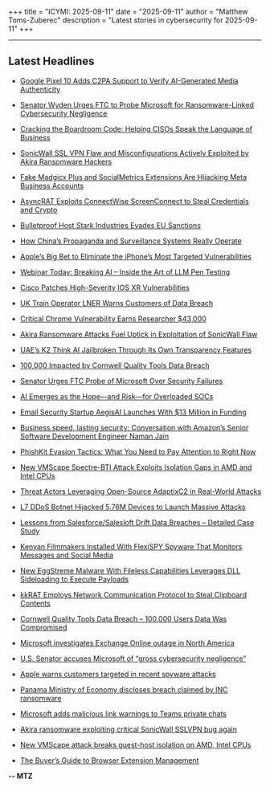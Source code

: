 +++
title = "ICYMI: 2025-09-11"
date = "2025-09-11"
author = "Matthew Toms-Zuberec"
description = "Latest stories in cybersecurity for 2025-09-11"
+++

---------------------------------------------------------------------------
## Latest Headlines
- [Google Pixel 10 Adds C2PA Support to Verify AI-Generated Media Authenticity](https://thehackernews.com/2025/09/google-pixel-10-adds-c2pa-support-to.html)

- [Senator Wyden Urges FTC to Probe Microsoft for Ransomware-Linked Cybersecurity Negligence](https://thehackernews.com/2025/09/senator-wyden-urges-ftc-to-probe.html)

- [Cracking the Boardroom Code: Helping CISOs Speak the Language of Business](https://thehackernews.com/2025/09/cracking-boardroom-code-helping-cisos.html)

- [SonicWall SSL VPN Flaw and Misconfigurations Actively Exploited by Akira Ransomware Hackers](https://thehackernews.com/2025/09/sonicwall-ssl-vpn-flaw-and.html)

- [Fake Madgicx Plus and SocialMetrics Extensions Are Hijacking Meta Business Accounts](https://thehackernews.com/2025/09/fake-madgicx-plus-and-socialmetrics.html)

- [AsyncRAT Exploits ConnectWise ScreenConnect to Steal Credentials and Crypto](https://thehackernews.com/2025/09/asyncrat-exploits-connectwise.html)

- [Bulletproof Host Stark Industries Evades EU Sanctions](https://krebsonsecurity.com/2025/09/bulletproof-host-stark-industries-evades-eu-sanctions/)

- [How China’s Propaganda and Surveillance Systems Really Operate](https://www.wired.com/story/made-in-china-how-chinas-surveillance-industry-actually-works/)

- [Apple’s Big Bet to Eliminate the iPhone’s Most Targeted Vulnerabilities](https://www.wired.com/story/apple-iphone-17-memory-integrity-enforcement/)

- [Webinar Today: Breaking AI – Inside the Art of LLM Pen Testing](https://www.securityweek.com/webinar-today-breaking-ai-inside-the-art-of-llm-pen-testing/)

- [Cisco Patches High-Severity IOS XR Vulnerabilities](https://www.securityweek.com/cisco-patches-high-severity-ios-xr-vulnerabilities/)

- [UK Train Operator LNER Warns Customers of Data Breach](https://www.securityweek.com/uk-train-operator-lner-warns-customers-of-data-breach/)

- [Critical Chrome Vulnerability Earns Researcher $43,000](https://www.securityweek.com/critical-chrome-vulnerability-earns-researcher-43000/)

- [Akira Ransomware Attacks Fuel Uptick in Exploitation of SonicWall Flaw](https://www.securityweek.com/akira-ransomware-attacks-fuel-uptick-in-exploitation-of-sonicwall-flaw/)

- [UAE’s K2 Think AI Jailbroken Through Its Own Transparency Features](https://www.securityweek.com/uaes-k2-think-ai-jailbroken-through-its-own-transparency-features/)

- [100,000 Impacted by Cornwell Quality Tools Data Breach](https://www.securityweek.com/100000-impacted-by-cornwell-quality-tools-data-breach/)

- [Senator Urges FTC Probe of Microsoft Over Security Failures](https://www.securityweek.com/senator-urges-ftc-probe-of-microsoft-over-security-failures/)

- [AI Emerges as the Hope—and Risk—for Overloaded SOCs](https://www.securityweek.com/ai-emerges-as-the-hope-and-risk-for-overloaded-socs/)

- [Email Security Startup AegisAI Launches With $13 Million in Funding](https://www.securityweek.com/email-security-startup-aegisai-launches-with-13-million-in-funding/)

- [Business speed, lasting security: Conversation with Amazon’s Senior Software Development Engineer Naman Jain](https://cybersecuritynews.com/business-speed-lasting-security-conversation-with-amazons-senior-software-development-engineer-naman-jain/)

- [PhishKit Evasion Tactics: What You Need to Pay Attention to Right Now](https://cybersecuritynews.com/phishkit-evasion-tactics-what-you-need-to-pay-attention-to-right-now/)

- [New VMScape Spectre-BTI Attack Exploits Isolation Gaps in AMD and Intel CPUs](https://cybersecuritynews.com/vmscape/)

- [Threat Actors Leveraging Open-Source AdaptixC2 in Real-World Attacks](https://cybersecuritynews.com/threat-actors-leveraging-open-source-adaptixc2/)

- [L7 DDoS Botnet Hijacked 5.76M Devices to Launch Massive Attacks](https://cybersecuritynews.com/l7-ddos-botnet-hijacked-5-76m-devices/)

- [Lessons from Salesforce/Salesloft Drift Data Breaches – Detailed Case Study](https://cybersecuritynews.com/salesloft-drift-data-breaches/)

- [Kenyan Filmmakers Installed With FlexiSPY Spyware That Monitors Messages and Social Media](https://cybersecuritynews.com/kenyan-filmmakers-installed-with-flexispy-spyware/)

- [New EggStreme Malware With Fileless Capabilities Leverages DLL Sideloading to Execute Payloads](https://cybersecuritynews.com/new-eggstreme-malware-with-fileless-capabilities/)

- [kkRAT Employs Network Communication Protocol to Steal Clipboard Contents](https://cybersecuritynews.com/kkrat-employs-network-communication-protocol/)

- [Cornwell Quality Tools Data Breach – 100,000 Users Data Was Compromised](https://cybersecuritynews.com/cornwell-quality-tools/)

- [Microsoft investigates Exchange Online outage in North America](https://www.bleepingcomputer.com/news/microsoft/microsoft-investigates-exchange-online-outage-in-north-america/)

- [U.S. Senator accuses Microsoft of “gross cybersecurity negligence”](https://www.bleepingcomputer.com/news/security/us-senator-accuses-microsoft-of-gross-cybersecurity-negligence/)

- [Apple warns customers targeted in recent spyware attacks](https://www.bleepingcomputer.com/news/security/apple-warns-customers-targeted-in-recent-spyware-attacks/)

- [Panama Ministry of Economy discloses breach claimed by INC ransomware](https://www.bleepingcomputer.com/news/security/panama-ministry-of-economy-discloses-breach-claimed-by-inc-ransomware/)

- [Microsoft adds malicious link warnings to Teams private chats](https://www.bleepingcomputer.com/news/security/microsoft-adds-malicious-link-warnings-to-teams-private-chats/)

- [Akira ransomware exploiting critical SonicWall SSLVPN bug again](https://www.bleepingcomputer.com/news/security/akira-ransomware-exploiting-critical-sonicwall-sslvpn-bug-again/)

- [New VMScape attack breaks guest-host isolation on AMD, Intel CPUs](https://www.bleepingcomputer.com/news/security/new-vmscape-attack-breaks-guest-host-isolation-on-amd-intel-cpus/)

- [The Buyer’s Guide to Browser Extension Management](https://www.bleepingcomputer.com/news/security/the-buyers-guide-to-browser-extension-management/)

**-- MTZ**